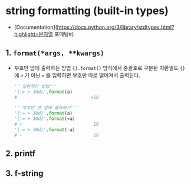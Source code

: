 # string formatting (built-in types)

* [Documentation](https://docs.python.org/3/library/stdtypes.html?highlight=문자열 포매팅#)

## 1. `format(*args, **kwargs)`

* 부호만 앞에 출력하는 방법
    `{}.format()` 방식에서 중괄호로 구분된 치환필드 `{}` 에 `>` 가 아닌 `=` 를 입력하면 부호만 따로 떨어져서 출력된다.
    ```py
    '''일반적인 방법'''
    '{:> + 30d}'.format(a)
    #                            +10
    
    '''부호만 맨 앞에 출력하기'''
    '{:= + 30d}'.format(a)
    '{:= + 30d}'.format(+a)
    # +                           10
    '{:= + 30d}'.format(-a)
    # -                           10
    ```


## 2. printf


## 3. f-string